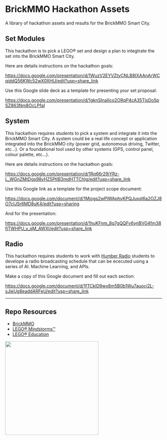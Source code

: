# BrickMMO Hackathon Assets

A library of hackathon assets and results for the BrickMMO Smart City. 

## Set Modules

This hackathon is to pick a LEGO® set and design a plan to integtrate the set into the BrickMMO Smart City.  

Here are details instructions on the hackathon goals:

https://docs.google.com/presentation/d/1WuzV2EYVZtyCNLB8IXAAnArWCqiddQ56KWc52wX0XHU/edit?usp=share_link

Use this Google slide deck as a template for presenting your set proposal:

https://docs.google.com/presentation/d/1gknSInaIIco2ORqP4cA35TlsDo5pSZ863Nm8OcLPfaI

## System

This hackathon requires students to pick a system and integrate it into the BrickMMO Smart City. A system could be a real life concept or application 
integrated into the BrickMMO city (power grid, autonomous driving, Twitter, etc...). Or a foundational tool used by other systems (GPS, control panel, colour palette, etc...).  

Here are details instructions on the hackathon goals:

https://docs.google.com/presentation/d/1Rq66r29iYRz-L_WGnZMtDgs98yHZ5PtIB3mdHTTChIg/edit?usp=share_link

Use this Google link as a template for the project scope document:

https://docs.google.com/document/d/1Mjogs2wPlWAphyKPQJuxql6a2OZJ8O7cIJSr6MD8uK4/edit?usp=sharing

And for the presentation:

https://docs.google.com/presentation/d/1huKFnm_8q7gQQFv6ynBVG4fm38fjTWHPU_v_qM_AWXI/edit?usp=share_link

## Radio

This hackathon requires students to work with [Humber Radio]() students to develope a radio broadcasting schedule that can be ececuted using a series of AI. Machine Learning, and APIs.

Make a copy of this Google document and fill out each section:

https://docs.google.com/document/d/1fTCklD9wx8m5B0b1Wu7auocj2L-sJieUg8eaddARFeU/edit?usp=share_link

***

## Repo Resources

* [BrickMMO](https://brickmmo.com/)
* [LEGO® Mindstorms™](https://www.lego.com/en-ca/categories/coding-for-kids)
* [LEGO® Education](https://education.lego.com/en-us/)

<a href="https://brickmmo.com">
<img src="https://brickmmo.com/images/brickmmo-logo-horizontal.jpg" width="300">
</a>
